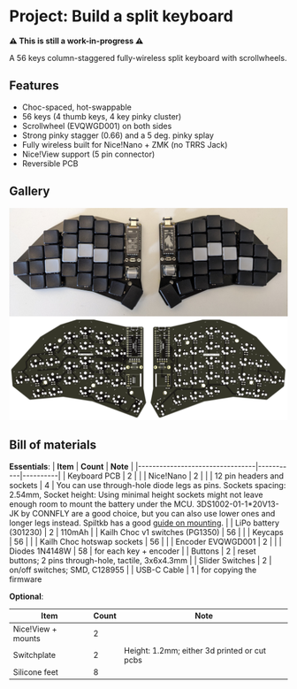 # Project: Build a split keyboard

**⚠ This is still a work-in-progress ⚠**

A 56 keys column-staggered fully-wireless split keyboard with scrollwheels.

## Features

- Choc-spaced, hot-swappable
- 56 keys (4 thumb keys, 4 key pinky cluster)
- Scrollwheel (EVQWGD001) on both sides
- Strong pinky stagger (0.66) and a 5 deg. pinky splay
- Fully wireless built for Nice!Nano + ZMK (no TRRS Jack)
- Nice!View support (5 pin connector)
- Reversible PCB

## Gallery

![prototype](./images/build.jpg)
![kicad image](images/pcb.png)

## Bill of materials
**Essentials**:
| **Item**                        | **Count** | **Note** |
|---------------------------------|-----------|----------|
| Keyboard PCB                    | 2         |          |
| Nice!Nano                       | 2         |          |
| 12 pin headers and sockets      | 4         | You can use through-hole diode legs as pins. Sockets spacing: 2.54mm, Socket height: Using minimal height sockets might not leave enough room to mount the battery under the MCU. 3DS1002-01-1*20V13-JK by CONNFLY are a good choice, but you can also use lower ones and longer legs instead. Spiltkb has a good [guide on mounting](https://docs.splitkb.com/hc/en-us/articles/360011263059).  |
| LiPo battery (301230)           | 2         | 110mAh   |
| Kailh Choc v1 switches (PG1350) | 56        |          |
| Keycaps                         | 56        |          |
| Kailh Choc hotswap sockets      | 56        |          |
| Encoder EVQWGD001               | 2         |          |
| Diodes 1N4148W                  | 58        | for each key + encoder |
| Buttons                         | 2         | reset buttons; 2 pins through-hole, tactile, 3x6x4.3mm |
| Slider Switches                 | 2         | on/off switches; SMD, C128955 |
| USB-C Cable                     | 1         | for copying the firmware 


**Optional**:

| **Item**                        | **Count** | **Note** |
|---------------------------------|-----------|----------|
| Nice!View + mounts              | 2         |          |
| Switchplate                     | 2         | Height: 1.2mm; either 3d printed or cut pcbs |
| Silicone feet                   | 8         |          |